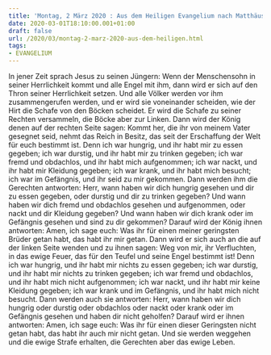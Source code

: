 ```yaml
---
title: 'Montag, 2 März 2020 : Aus dem Heiligen Evangelium nach Matthäus - Mt 25,31-46.'
date: 2020-03-01T18:10:00.001+01:00
draft: false
url: /2020/03/montag-2-marz-2020-aus-dem-heiligen.html
tags: 
- EVANGELIUM
---
```


In jener Zeit sprach Jesus zu seinen Jüngern: Wenn der Menschensohn in seiner Herrlichkeit kommt und alle Engel mit ihm, dann wird er sich auf den Thron seiner Herrlichkeit setzen. Und alle Völker werden vor ihm zusammengerufen werden, und er wird sie voneinander scheiden, wie der Hirt die Schafe von den Böcken scheidet. Er wird die Schafe zu seiner Rechten versammeln, die Böcke aber zur Linken. Dann wird der König denen auf der rechten Seite sagen: Kommt her, die ihr von meinem Vater gesegnet seid, nehmt das Reich in Besitz, das seit der Erschaffung der Welt für euch bestimmt ist. Denn ich war hungrig, und ihr habt mir zu essen gegeben; ich war durstig, und ihr habt mir zu trinken gegeben; ich war fremd und obdachlos, und ihr habt mich aufgenommen; ich war nackt, und ihr habt mir Kleidung gegeben; ich war krank, und ihr habt mich besucht; ich war im Gefängnis, und ihr seid zu mir gekommen. Dann werden ihm die Gerechten antworten: Herr, wann haben wir dich hungrig gesehen und dir zu essen gegeben, oder durstig und dir zu trinken gegeben? Und wann haben wir dich fremd und obdachlos gesehen und aufgenommen, oder nackt und dir Kleidung gegeben? Und wann haben wir dich krank oder im Gefängnis gesehen und sind zu dir gekommen? Darauf wird der König ihnen antworten: Amen, ich sage euch: Was ihr für einen meiner geringsten Brüder getan habt, das habt ihr mir getan. Dann wird er sich auch an die auf der linken Seite wenden und zu ihnen sagen: Weg von mir, ihr Verfluchten, in das ewige Feuer, das für den Teufel und seine Engel bestimmt ist! Denn ich war hungrig, und ihr habt mir nichts zu essen gegeben; ich war durstig, und ihr habt mir nichts zu trinken gegeben; ich war fremd und obdachlos, und ihr habt mich nicht aufgenommen; ich war nackt, und ihr habt mir keine Kleidung gegeben; ich war krank und im Gefängnis, und ihr habt mich nicht besucht. Dann werden auch sie antworten: Herr, wann haben wir dich hungrig oder durstig oder obdachlos oder nackt oder krank oder im Gefängnis gesehen und haben dir nicht geholfen? Darauf wird er ihnen antworten: Amen, ich sage euch: Was ihr für einen dieser Geringsten nicht getan habt, das habt ihr auch mir nicht getan. Und sie werden weggehen und die ewige Strafe erhalten, die Gerechten aber das ewige Leben.